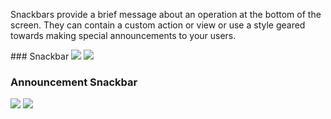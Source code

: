 Snackbars provide a brief message about an operation at the bottom of the screen. They can contain a custom action or view or use a style geared towards making special announcements to your users.

<DisplayToggle onText="Dark" offText="Light" label="Theme Switcher">
### Snackbar

<img className="off" src="https://static2.sharepointonline.com/files/fabric/fabric-website/images/controls/android/updated/img_snackbar_01_standard_light.png?text=LightMode" />
<img className="on" src="https://static2.sharepointonline.com/files/fabric/fabric-website/images/controls/android/updated/img_snackbar_01_standard_dark.png?text=DarkMode" />

### Announcement Snackbar

<img className="off" src="https://static2.sharepointonline.com/files/fabric/fabric-website/images/controls/android/updated/img_snackbar_02_announcement_light.png?text=LightMode" />
<img className="on" src="https://static2.sharepointonline.com/files/fabric/fabric-website/images/controls/android/updated/img_snackbar_02_announcement_dark.png?text=DarkMode" />
</DisplayToggle>
